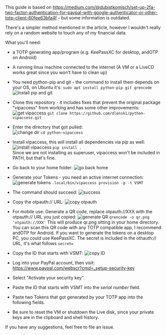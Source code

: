 This guide is based on https://medium.com/@dubistkomisch/set-up-2fa-two-factor-authentication-for-paypal-with-google-authenticator-or-other-totp-client-60fee63bfa4f - but some information is outdated.

There's a simpler method mentioned in the article, however I wouldn't really rely on a random website to touch any of my financial data.

What you'll need:  
- a TOTP generating app/program (e.g. KeePassXC for desktop, andOTP on Android)
- A running linux machine connected to the internet (A VM or a LiveCD works great since you won't have to clean up)

- You need python-pip and git - the command to install them depends on your OS, on Ubuntu it's:
`sudo apt install python-pip git qrencode`
![Install pip and git](https://github.com/Datenschutz/PayPal-2FA/blob/master/screenshots/1-installdeps.png)
- Clone this repository - it includes fixes that prevent the original package "vipaccess" from working and has some other improvements:  
![get vipaccess](https://github.com/Datenschutz/PayPal-2FA/blob/master/screenshots/2-getsource.png)
`git clone https://github.com/dlenski/python-vipaccess.git`
- Enter the directory that got pulled:  
![change dir](https://github.com/Datenschutz/PayPal-2FA/blob/master/screenshots/3-cd.png)
`cd python-vipaccess`
- Install vipaccess, this will install all dependencies via pip as well:  
![install vipaccess](https://github.com/Datenschutz/PayPal-2FA/blob/master/screenshots/4-installvip.png)
`pip install .`  
Since we are not installing as superuser, vipaccess won't be included in PATH, but that's fine.
- Go back to your home folder:
![go back home](https://github.com/Datenschutz/PayPal-2FA/blob/master/screenshots/5-gohome.png)
- Generate your Tokens - you need an active internet connection:  
![generate tokens](https://github.com/Datenschutz/PayPal-2FA/blob/master/screenshots/6-generatetokens.png)
`.local/bin/vipaccess provision -p -t VSMT`
- The command should succeed:
![success](https://github.com/Datenschutz/PayPal-2FA/blob/master/screenshots/7-success.png)
- Copy the otpauth:// URL:
![copy otpauth](https://github.com/Datenschutz/PayPal-2FA/blob/master/screenshots/8-copyotpauth.png)
- For mobile use: Generate a QR code, replace otpauth://XXX with the otpauth:// URL you just copied:
![generate QR](https://github.com/Datenschutz/PayPal-2FA/blob/master/screenshots/9-genqr.png)
`qrencode -o qr.png 'otpauth://XXX'`
This will produce qr.png sitting in your home directory. You can scan this QR code with any TOTP compatible app, I recommend andOTP for Android.
If you want to generate the tokens on a desktop PC, you could use KeePassXC. The secret is included in the othauth:// URL, it's what follows `secret=`
- Copy the ID that starts with VSMT:
![copy ID](https://github.com/Datenschutz/PayPal-2FA/blob/master/screenshots/10-copyid.png)
- Log into your PayPal account, then visit: https://www.paypal.com/webscr?cmd=_setup-security-key
- Select "Activate your security key".
- Paste the ID that starts with VSMT into the *serial number* field.
- Paste two Tokens that got generated by your TOTP app into the following fields.
- Be sure to reset the VM or shutdown the Live disk, since your private keys are in the clipboard and shell history.

If you have any suggestions, feel free to file an issue.
